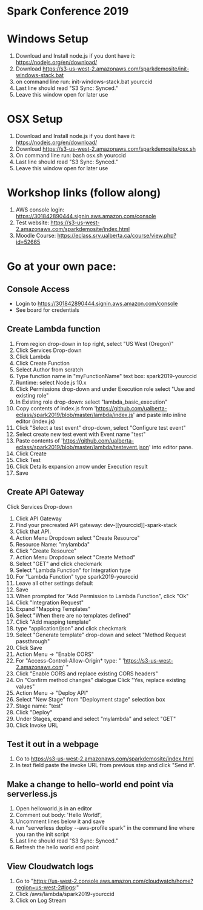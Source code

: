 # Spark Conference 2019

# Windows Setup
1. Download and Install node.js if you dont have it: https://nodejs.org/en/download/
2. Download https://s3-us-west-2.amazonaws.com/sparkdemosite/init-windows-stack.bat
3. on command line run: init-windows-stack.bat yourccid
4. Last line should read "S3 Sync: Synced."
5. Leave this window open for later use

# OSX Setup
1. Download and Install node.js if you dont have it: https://nodejs.org/en/download/
2. Download https://s3-us-west-2.amazonaws.com/sparkdemosite/osx.sh
3. On command line run: bash osx.sh yourccid
4. Last line should read "S3 Sync: Synced."
5. Leave this window open for later use

# Workshop links (follow along)
1. AWS console login: https://301842890444.signin.aws.amazon.com/console
2. Test website: https://s3-us-west-2.amazonaws.com/sparkdemosite/index.html
3. Moodle Course: https://eclass.srv.ualberta.ca/course/view.php?id=52665

# Go at your own pace: 
## Console Access
* Login to https://301842890444.signin.aws.amazon.com/console
* See board for credentials

## Create Lambda function
1. From region drop-down in top right, select "US West (Oregon)"
2. Click Services Drop-down
3. Click Lambda
4. Click Create Function
5. Select Author from scratch
6. Type function name in "myFunctionName" text box: spark2019-yourccid
7. Runtime: select Node.js 10.x
8. Click Permissions drop-down and under Execution role select "Use and existing role"
9. In Existing role drop-down: select "lambda_basic_execution"
10. Copy contents of index.js from 'https://github.com/ualberta-eclass/spark2019/blob/master/lambda/index.js' and paste into inline editor (index.js)
11. Click "Select a test event" drop-down, select "Configure test event"
12. Select create new test event with Event name "test"
13. Paste contents of 'https://github.com/ualberta-eclass/spark2019/blob/master/lambda/testevent.json' into editor pane.
14. Click Create
15. Click Test
16. Click Details expansion arrow under Execution result
17. Save

## Create API Gateway
Click Services Drop-down
1. Click API Gateway
2. Find your precreated API gateway: dev-[[yourccid]]-spark-stack
3. Click that API.
4. Action Menu Dropdown select "Create Resource"
5. Resource Name: "mylambda"
6. Click "Create Resource"
7. Action Menu Dropdown select "Create Method"
8. Select "GET" and click checkmark
9. Select "Lambda Function" for Integration type
10. For "Lambda Function" type spark2019-yourccid
11. Leave all other settings default
12. Save
13. When prompted for "Add Permission to Lambda Function", click "Ok"
14. Click "Integration Request"
15. Expand "Mapping Templates"
16. Select "When there are no templates defined"
17. Click "Add mapping template"
18. type "application/json" and click checkmark
19. Select "Generate template" drop-down and select "Method Request passthrough"
20. Click Save
21. Action Menu -> "Enable CORS"
22. For "Access-Control-Allow-Origin* type: " 'https://s3-us-west-2.amazonaws.com' "
23. Click "Enable CORS and replace existing CORS headers"
24. On "Confirm method changes" dialogue Click "Yes, replace existing values"
25. Action Menu -> "Deploy API"
26. Select "New Stage" from "Deployment stage" selection box
27. Stage name: "test"
28. Click "Deploy"
29. Under Stages, expand and select "mylambda" and select "GET"
30. Click Invoke URL

## Test it out in a webpage
1. Go to https://s3-us-west-2.amazonaws.com/sparkdemosite/index.html
2. In text field paste the invoke URL from previous step and click "Send it".

## Make a change to hello-world end point via serverless.js
1. Open helloworld.js in an editor
2. Comment out body: 'Hello World!',
3. Uncomment lines below it and save
4. run "serverless deploy --aws-profile spark" in the command line where you ran the init script
5. Last line should read "S3 Sync: Synced."
6. Refresh the hello world end point


## View Cloudwatch logs
1. Go to "https://us-west-2.console.aws.amazon.com/cloudwatch/home?region=us-west-2#logs:"
2. Click /aws/lambda/spark2019-yourccid
3. Click on Log Stream
